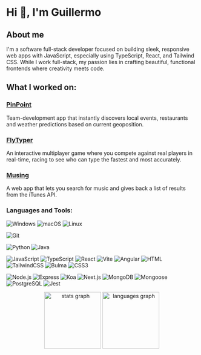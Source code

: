 # Hi 👋, I'm Guillermo 

## About me
I'm a software full-stack developer focused on building sleek, responsive web apps with JavaScript, especially using TypeScript, React, and Tailwind CSS. While I work full-stack, my passion lies in crafting beautiful, functional frontends where creativity meets code.

## What I worked on:
### [PinPoint](https://github.com/Guillermo-AA/pinpoint)
Team-development app that instantly discovers local events, restaurants and weather predictions based on current geoposition.

### [FlyTyper](https://github.com/Guillermo-AA/FlyTyper)
An interactive multiplayer game where you compete against real players in real-time, racing to see who can type the fastest and most accurately.

### [Musing](https://github.com/Guillermo-AA/musing)
A web app that lets you search for music and gives back a list of results from the iTunes API.

<h3 align="left">Languages and Tools:</h3>

![Windows](https://custom-icon-badges.demolab.com/badge/Windows-0078D6?logo=windows11&logoColor=white)
![macOS](https://img.shields.io/badge/macOS-000000?logo=apple&logoColor=F0F0F0)
![Linux](https://img.shields.io/badge/Linux-FCC624?logo=linux&logoColor=black)

![Git](https://img.shields.io/badge/-Git-F05032?logo=git&logoColor=white)

![Python](https://img.shields.io/badge/Python-3776AB?logo=python&logoColor=fff)
![Java](https://img.shields.io/badge/Java-%23ED8B00.svg?logo=openjdk&logoColor=white)

![JavaScript](https://img.shields.io/badge/-JavaScript-F7DF1E?logo=javascript&logoColor=black)
![TypeScript](https://img.shields.io/badge/-TypeScript-3178C6?logo=typescript&logoColor=white)
![React](https://img.shields.io/badge/-React-61DAFB?logo=react&logoColor=black)
![Vite](https://img.shields.io/badge/-Vite-646CFF?logo=vite&logoColor=white)
![Angular](https://img.shields.io/badge/-Angular-DD0031?logo=angular&logoColor=white)
![HTML](https://shields.io/badge/HTML-f06529?logo=html5&logoColor=white&labelColor=f06529)
![TailwindCSS](https://img.shields.io/badge/-TailwindCSS-06B6D4?logo=tailwindcss&logoColor=white)
![Bulma](https://img.shields.io/badge/-Bulma-00d1b2?logo=bulma&logoColor=black)
![CSS3](https://img.shields.io/badge/-CSS3-1572B6?logo=css3&logoColor=white)

![Node.js](https://img.shields.io/badge/-Node.js-339933?logo=nodedotjs&logoColor=white)
![Express](https://img.shields.io/badge/-Express-000000?logo=express&logoColor=white)
![Koa](https://img.shields.io/badge/-Koa-333333?logoColor=white)
![Next.js](https://img.shields.io/badge/-Next.js-000000?logo=nextdotjs&logoColor=white)
![MongoDB](https://img.shields.io/badge/-MongoDB-47A248?logo=mongodb&logoColor=white)
![Mongoose](https://img.shields.io/badge/-Mongoose-880000?style=flat&logo=mongoose&logoColor=white)
![PostgreSQL](https://img.shields.io/badge/-PostgreSQL-336791?logo=postgresql&logoColor=white)
![Jest](https://img.shields.io/badge/-Jest-C21325?logo=jest&logoColor=white)




<div align="center">
  <img src="https://github-readme-stats.vercel.app/api?username=guillermo-aa&hide_title=false&hide_rank=true&show_icons=true&include_all_commits=true&count_private=true&disable_animations=false&theme=dracula&locale=en&hide_border=false&order=1" height="150" alt="stats graph"  />
  <img src="https://github-readme-stats.vercel.app/api/top-langs?username=guillermo-aa&locale=en&hide_title=false&layout=compact&card_width=320&langs_count=5&theme=dracula&hide_border=false&order=2" height="150" alt="languages graph"  />
</div>
